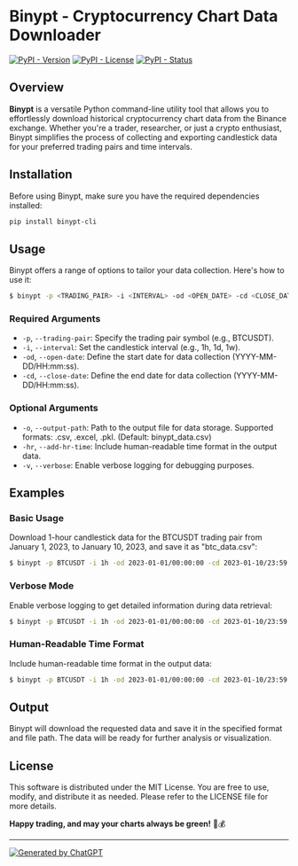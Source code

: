 # Binypt - Cryptocurrency Chart Data Downloader

[![PyPI - Version](https://img.shields.io/pypi/v/binypt-cli?color=pink)](https://github.com/Tejaromalius/Binypt-cli/blob/main/pyproject.toml)
[![PyPI - License](https://img.shields.io/pypi/l/binypt-cli?color=blue)](https://github.com/Tejaromalius/Binypt-cli/blob/main/LICENSE)
[![PyPI - Status](https://img.shields.io/pypi/status/binypt-cli?color=%20%23239b56%20)](https://pypi.org/project/binypt-cli/)

## Overview

**Binypt** is a versatile Python command-line utility tool that allows you to effortlessly download historical cryptocurrency chart data from the Binance exchange. Whether you're a trader, researcher, or just a crypto enthusiast, Binypt simplifies the process of collecting and exporting candlestick data for your preferred trading pairs and time intervals.

## Installation

Before using Binypt, make sure you have the required dependencies installed:

```bash
pip install binypt-cli
```

## Usage

Binypt offers a range of options to tailor your data collection. Here's how to use it:

```bash
$ binypt -p <TRADING_PAIR> -i <INTERVAL> -od <OPEN_DATE> -cd <CLOSE_DATE> [OPTIONS]
```

### Required Arguments

- `-p`, `--trading-pair`: Specify the trading pair symbol (e.g., BTCUSDT).
- `-i`, `--interval`: Set the candlestick interval (e.g., 1h, 1d, 1w).
- `-od`, `--open-date`: Define the start date for data collection (YYYY-MM-DD/HH:mm:ss).
- `-cd`, `--close-date`: Define the end date for data collection (YYYY-MM-DD/HH:mm:ss).

### Optional Arguments

- `-o`, `--output-path`: Path to the output file for data storage. Supported formats: .csv, .excel, .pkl. (Default: binypt_data.csv)
- `-hr`, `--add-hr-time`: Include human-readable time format in the output data.
- `-v`, `--verbose`: Enable verbose logging for debugging purposes.

## Examples

### Basic Usage

Download 1-hour candlestick data for the BTCUSDT trading pair from January 1, 2023, to January 10, 2023, and save it as "btc_data.csv":

```bash
$ binypt -p BTCUSDT -i 1h -od 2023-01-01/00:00:00 -cd 2023-01-10/23:59:59 -o btc_data.csv
```

### Verbose Mode

Enable verbose logging to get detailed information during data retrieval:

```bash
$ binypt -p BTCUSDT -i 1h -od 2023-01-01/00:00:00 -cd 2023-01-10/23:59:59 -v
```

### Human-Readable Time Format

Include human-readable time format in the output data:

```bash
$ binypt -p BTCUSDT -i 1h -od 2023-01-01/00:00:00 -cd 2023-01-10/23:59:59 -hr
```

## Output

Binypt will download the requested data and save it in the specified format and file path. The data will be ready for further analysis or visualization.

## License

This software is distributed under the MIT License. You are free to use, modify, and distribute it as needed. Please refer to the LICENSE file for more details.

**Happy trading, and may your charts always be green!** 🚀💰

---
[![Generated by ChatGPT](https://img.shields.io/badge/Generated%20by-ChatGPT-45b39d.svg)](https://chat.openai.com/)